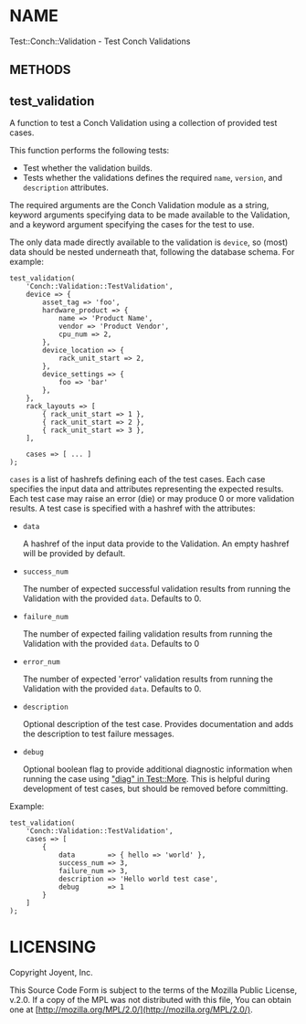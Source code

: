 # NAME

Test::Conch::Validation - Test Conch Validations

## METHODS

## test\_validation

A function to test a Conch Validation using a collection of provided test cases.

This function performs the following tests:

- Test whether the validation builds.
- Tests whether the validations defines the required `name`, `version`,
and `description` attributes.

The required arguments are the Conch Validation module as a string, keyword
arguments specifying data to be made available to the Validation, and a keyword
argument specifying the cases for the test to use.

The only data made directly available to the validation is `device`, so (most) data
should be nested underneath that, following the database schema.
For example:

```
test_validation(
    'Conch::Validation::TestValidation',
    device => {
        asset_tag => 'foo',
        hardware_product => {
            name => 'Product Name',
            vendor => 'Product Vendor',
            cpu_num => 2,
        },
        device_location => {
            rack_unit_start => 2,
        },
        device_settings => {
            foo => 'bar'
        },
    },
    rack_layouts => [
        { rack_unit_start => 1 },
        { rack_unit_start => 2 },
        { rack_unit_start => 3 },
    ],

    cases => [ ... ]
);
```

`cases` is a list of hashrefs defining each of the test cases. Each case
specifies the input data and attributes representing the expected results. Each
test case may raise an error (die) or may produce 0 or more validation results.
A test case is specified with a hashref with the attributes:

- `data`

    A hashref of the input data provide to the Validation. An empty hashref will be provided by default.

- `success_num`

    The number of expected successful validation results from running the
    Validation with the provided `data`. Defaults to 0.

- `failure_num`

    The number of expected failing validation results from running the Validation
    with the provided `data`. Defaults to 0

- `error_num`

    The number of expected 'error' validation results from running the Validation
    with the provided `data`. Defaults to 0.

- `description`

    Optional description of the test case. Provides documentation and adds the
    description to test failure messages.

- `debug`

    Optional boolean flag to provide additional diagnostic information when running
    the case using ["diag" in Test::More](https://metacpan.org/pod/Test%3A%3AMore#diag). This is helpful during development of test
    cases, but should be removed before committing.

Example:

```
test_validation(
    'Conch::Validation::TestValidation',
    cases => [
        {
            data        => { hello => 'world' },
            success_num => 3,
            failure_num => 3,
            description => 'Hello world test case',
            debug       => 1
        }
    ]
);
```

# LICENSING

Copyright Joyent, Inc.

This Source Code Form is subject to the terms of the Mozilla Public License,
v.2.0. If a copy of the MPL was not distributed with this file, You can obtain
one at [http://mozilla.org/MPL/2.0/](http://mozilla.org/MPL/2.0/).
